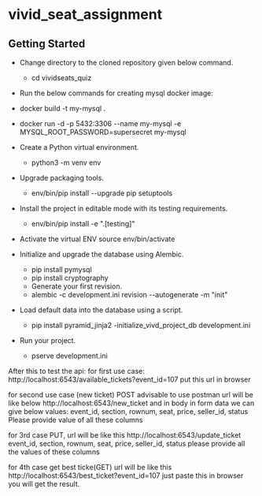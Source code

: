 vivid_seat_assignment
=====================

Getting Started
---------------

- Change directory to the cloned repository given below command.
    - cd vividseats_quiz

- Run the below commands for creating mysql docker image:
- docker build -t my-mysql .
- docker run -d -p 5432:3306 --name my-mysql -e MYSQL_ROOT_PASSWORD=supersecret my-mysql

- Create a Python virtual environment.
    - python3 -m venv env

- Upgrade packaging tools.
    - env/bin/pip install --upgrade pip setuptools

- Install the project in editable mode with its testing requirements.
    - env/bin/pip install -e ".[testing]"

- Activate the virtual ENV
source env/bin/activate

- Initialize and upgrade the database using Alembic.
    - pip install pymysql
    - pip install cryptography
    - Generate your first revision.
    - alembic -c development.ini revision --autogenerate -m "init"


- Load default data into the database using a script.
    - pip install pyramid_jinja2
    -initialize_vivd_project_db development.ini

- Run your project.
  - pserve development.ini



After this to test the api:
for first use case:
http://localhost:6543/available_tickets?event_id=107 put this url in browser

for second use case (new ticket) POST advisable to use postman
url will be like below
http://localhost:6543/new_ticket
and in body in form data we can give below values:
event_id, section, rownum, seat, price, seller_id, status Please provide value of all these columns

for 3rd case PUT, url will be like this 
http://localhost:6543/update_ticket
event_id, section, rownum, seat, price, seller_id, status please provide all the values of these columns

for 4th case get best ticke(GET)
url will be like this 
http://localhost:6543/best_ticket?event_id=107
just paste this in browser you will get the result.
